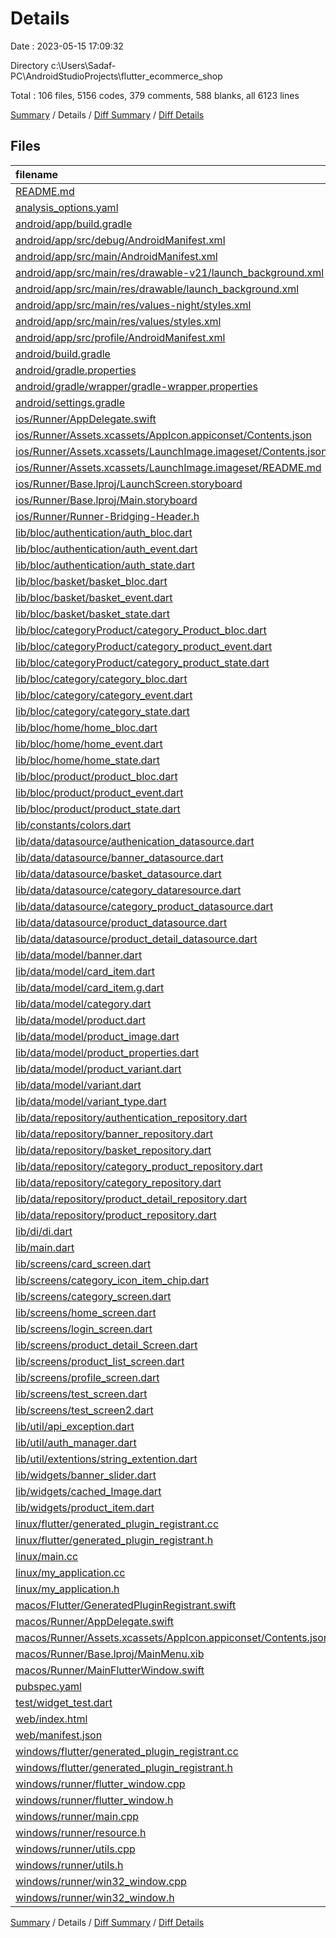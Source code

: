 # Details

Date : 2023-05-15 17:09:32

Directory c:\\Users\\Sadaf-PC\\AndroidStudioProjects\\flutter_ecommerce_shop

Total : 106 files,  5156 codes, 379 comments, 588 blanks, all 6123 lines

[Summary](results.md) / Details / [Diff Summary](diff.md) / [Diff Details](diff-details.md)

## Files
| filename | language | code | comment | blank | total |
| :--- | :--- | ---: | ---: | ---: | ---: |
| [README.md](/README.md) | Markdown | 10 | 0 | 7 | 17 |
| [analysis_options.yaml](/analysis_options.yaml) | YAML | 3 | 23 | 4 | 30 |
| [android/app/build.gradle](/android/app/build.gradle) | Groovy | 55 | 5 | 13 | 73 |
| [android/app/src/debug/AndroidManifest.xml](/android/app/src/debug/AndroidManifest.xml) | XML | 4 | 4 | 1 | 9 |
| [android/app/src/main/AndroidManifest.xml](/android/app/src/main/AndroidManifest.xml) | XML | 28 | 6 | 1 | 35 |
| [android/app/src/main/res/drawable-v21/launch_background.xml](/android/app/src/main/res/drawable-v21/launch_background.xml) | XML | 4 | 7 | 2 | 13 |
| [android/app/src/main/res/drawable/launch_background.xml](/android/app/src/main/res/drawable/launch_background.xml) | XML | 4 | 7 | 2 | 13 |
| [android/app/src/main/res/values-night/styles.xml](/android/app/src/main/res/values-night/styles.xml) | XML | 9 | 9 | 1 | 19 |
| [android/app/src/main/res/values/styles.xml](/android/app/src/main/res/values/styles.xml) | XML | 9 | 9 | 1 | 19 |
| [android/app/src/profile/AndroidManifest.xml](/android/app/src/profile/AndroidManifest.xml) | XML | 4 | 4 | 1 | 9 |
| [android/build.gradle](/android/build.gradle) | Groovy | 27 | 0 | 5 | 32 |
| [android/gradle.properties](/android/gradle.properties) | Properties | 3 | 0 | 1 | 4 |
| [android/gradle/wrapper/gradle-wrapper.properties](/android/gradle/wrapper/gradle-wrapper.properties) | Properties | 5 | 0 | 1 | 6 |
| [android/settings.gradle](/android/settings.gradle) | Groovy | 8 | 0 | 4 | 12 |
| [ios/Runner/AppDelegate.swift](/ios/Runner/AppDelegate.swift) | Swift | 12 | 0 | 2 | 14 |
| [ios/Runner/Assets.xcassets/AppIcon.appiconset/Contents.json](/ios/Runner/Assets.xcassets/AppIcon.appiconset/Contents.json) | JSON | 122 | 0 | 1 | 123 |
| [ios/Runner/Assets.xcassets/LaunchImage.imageset/Contents.json](/ios/Runner/Assets.xcassets/LaunchImage.imageset/Contents.json) | JSON | 23 | 0 | 1 | 24 |
| [ios/Runner/Assets.xcassets/LaunchImage.imageset/README.md](/ios/Runner/Assets.xcassets/LaunchImage.imageset/README.md) | Markdown | 3 | 0 | 2 | 5 |
| [ios/Runner/Base.lproj/LaunchScreen.storyboard](/ios/Runner/Base.lproj/LaunchScreen.storyboard) | XML | 36 | 1 | 1 | 38 |
| [ios/Runner/Base.lproj/Main.storyboard](/ios/Runner/Base.lproj/Main.storyboard) | XML | 25 | 1 | 1 | 27 |
| [ios/Runner/Runner-Bridging-Header.h](/ios/Runner/Runner-Bridging-Header.h) | C++ | 1 | 0 | 1 | 2 |
| [lib/bloc/authentication/auth_bloc.dart](/lib/bloc/authentication/auth_bloc.dart) | Dart | 15 | 0 | 2 | 17 |
| [lib/bloc/authentication/auth_event.dart](/lib/bloc/authentication/auth_event.dart) | Dart | 6 | 0 | 2 | 8 |
| [lib/bloc/authentication/auth_state.dart](/lib/bloc/authentication/auth_state.dart) | Dart | 8 | 0 | 5 | 13 |
| [lib/bloc/basket/basket_bloc.dart](/lib/bloc/basket/basket_bloc.dart) | Dart | 14 | 0 | 2 | 16 |
| [lib/bloc/basket/basket_event.dart](/lib/bloc/basket/basket_event.dart) | Dart | 2 | 0 | 2 | 4 |
| [lib/bloc/basket/basket_state.dart](/lib/bloc/basket/basket_state.dart) | Dart | 8 | 0 | 4 | 12 |
| [lib/bloc/categoryProduct/category_Product_bloc.dart](/lib/bloc/categoryProduct/category_Product_bloc.dart) | Dart | 17 | 0 | 2 | 19 |
| [lib/bloc/categoryProduct/category_product_event.dart](/lib/bloc/categoryProduct/category_product_event.dart) | Dart | 5 | 0 | 2 | 7 |
| [lib/bloc/categoryProduct/category_product_state.dart](/lib/bloc/categoryProduct/category_product_state.dart) | Dart | 9 | 0 | 5 | 14 |
| [lib/bloc/category/category_bloc.dart](/lib/bloc/category/category_bloc.dart) | Dart | 15 | 0 | 2 | 17 |
| [lib/bloc/category/category_event.dart](/lib/bloc/category/category_event.dart) | Dart | 2 | 0 | 2 | 4 |
| [lib/bloc/category/category_state.dart](/lib/bloc/category/category_state.dart) | Dart | 9 | 0 | 5 | 14 |
| [lib/bloc/home/home_bloc.dart](/lib/bloc/home/home_bloc.dart) | Dart | 31 | 0 | 3 | 34 |
| [lib/bloc/home/home_event.dart](/lib/bloc/home/home_event.dart) | Dart | 2 | 0 | 2 | 4 |
| [lib/bloc/home/home_state.dart](/lib/bloc/home/home_state.dart) | Dart | 16 | 0 | 6 | 22 |
| [lib/bloc/product/product_bloc.dart](/lib/bloc/product/product_bloc.dart) | Dart | 37 | 0 | 5 | 42 |
| [lib/bloc/product/product_event.dart](/lib/bloc/product/product_event.dart) | Dart | 14 | 0 | 5 | 19 |
| [lib/bloc/product/product_state.dart](/lib/bloc/product/product_state.dart) | Dart | 21 | 0 | 6 | 27 |
| [lib/constants/colors.dart](/lib/constants/colors.dart) | Dart | 9 | 0 | 2 | 11 |
| [lib/data/datasource/authenication_datasource.dart](/lib/data/datasource/authenication_datasource.dart) | Dart | 44 | 0 | 6 | 50 |
| [lib/data/datasource/banner_datasource.dart](/lib/data/datasource/banner_datasource.dart) | Dart | 23 | 0 | 3 | 26 |
| [lib/data/datasource/basket_datasource.dart](/lib/data/datasource/basket_datasource.dart) | Dart | 17 | 0 | 6 | 23 |
| [lib/data/datasource/category_dataresource.dart](/lib/data/datasource/category_dataresource.dart) | Dart | 23 | 0 | 3 | 26 |
| [lib/data/datasource/category_product_datasource.dart](/lib/data/datasource/category_product_datasource.dart) | Dart | 30 | 0 | 3 | 33 |
| [lib/data/datasource/product_datasource.dart](/lib/data/datasource/product_datasource.dart) | Dart | 55 | 0 | 7 | 62 |
| [lib/data/datasource/product_detail_datasource.dart](/lib/data/datasource/product_detail_datasource.dart) | Dart | 110 | 0 | 9 | 119 |
| [lib/data/model/banner.dart](/lib/data/model/banner.dart) | Dart | 15 | 0 | 2 | 17 |
| [lib/data/model/card_item.dart](/lib/data/model/card_item.dart) | Dart | 35 | 1 | 11 | 47 |
| [lib/data/model/card_item.g.dart](/lib/data/model/card_item.g.dart) | Dart | 54 | 4 | 8 | 66 |
| [lib/data/model/category.dart](/lib/data/model/category.dart) | Dart | 20 | 0 | 3 | 23 |
| [lib/data/model/product.dart](/lib/data/model/product.dart) | Dart | 42 | 0 | 2 | 44 |
| [lib/data/model/product_image.dart](/lib/data/model/product_image.dart) | Dart | 11 | 0 | 1 | 12 |
| [lib/data/model/product_properties.dart](/lib/data/model/product_properties.dart) | Dart | 11 | 0 | 2 | 13 |
| [lib/data/model/product_variant.dart](/lib/data/model/product_variant.dart) | Dart | 7 | 0 | 3 | 10 |
| [lib/data/model/variant.dart](/lib/data/model/variant.dart) | Dart | 17 | 0 | 3 | 20 |
| [lib/data/model/variant_type.dart](/lib/data/model/variant_type.dart) | Dart | 32 | 0 | 5 | 37 |
| [lib/data/repository/authentication_repository.dart](/lib/data/repository/authentication_repository.dart) | Dart | 39 | 0 | 6 | 45 |
| [lib/data/repository/banner_repository.dart](/lib/data/repository/banner_repository.dart) | Dart | 20 | 0 | 4 | 24 |
| [lib/data/repository/basket_repository.dart](/lib/data/repository/basket_repository.dart) | Dart | 29 | 0 | 5 | 34 |
| [lib/data/repository/category_product_repository.dart](/lib/data/repository/category_product_repository.dart) | Dart | 22 | 0 | 4 | 26 |
| [lib/data/repository/category_repository.dart](/lib/data/repository/category_repository.dart) | Dart | 20 | 0 | 3 | 23 |
| [lib/data/repository/product_detail_repository.dart](/lib/data/repository/product_detail_repository.dart) | Dart | 68 | 0 | 7 | 75 |
| [lib/data/repository/product_repository.dart](/lib/data/repository/product_repository.dart) | Dart | 40 | 0 | 5 | 45 |
| [lib/di/di.dart](/lib/di/di.dart) | Dart | 44 | 3 | 8 | 55 |
| [lib/main.dart](/lib/main.dart) | Dart | 179 | 0 | 9 | 188 |
| [lib/screens/card_screen.dart](/lib/screens/card_screen.dart) | Dart | 342 | 1 | 11 | 354 |
| [lib/screens/category_icon_item_chip.dart](/lib/screens/category_icon_item_chip.dart) | Dart | 69 | 0 | 4 | 73 |
| [lib/screens/category_screen.dart](/lib/screens/category_screen.dart) | Dart | 109 | 1 | 7 | 117 |
| [lib/screens/home_screen.dart](/lib/screens/home_screen.dart) | Dart | 339 | 1 | 22 | 362 |
| [lib/screens/login_screen.dart](/lib/screens/login_screen.dart) | Dart | 156 | 0 | 4 | 160 |
| [lib/screens/product_detail_Screen.dart](/lib/screens/product_detail_Screen.dart) | Dart | 873 | 99 | 38 | 1,010 |
| [lib/screens/product_list_screen.dart](/lib/screens/product_list_screen.dart) | Dart | 114 | 0 | 7 | 121 |
| [lib/screens/profile_screen.dart](/lib/screens/profile_screen.dart) | Dart | 98 | 10 | 3 | 111 |
| [lib/screens/test_screen.dart](/lib/screens/test_screen.dart) | Dart | 39 | 0 | 3 | 42 |
| [lib/screens/test_screen2.dart](/lib/screens/test_screen2.dart) | Dart | 14 | 0 | 3 | 17 |
| [lib/util/api_exception.dart](/lib/util/api_exception.dart) | Dart | 5 | 0 | 1 | 6 |
| [lib/util/auth_manager.dart](/lib/util/auth_manager.dart) | Dart | 22 | 0 | 5 | 27 |
| [lib/util/extentions/string_extention.dart](/lib/util/extentions/string_extention.dart) | Dart | 8 | 0 | 2 | 10 |
| [lib/widgets/banner_slider.dart](/lib/widgets/banner_slider.dart) | Dart | 47 | 0 | 3 | 50 |
| [lib/widgets/cached_Image.dart](/lib/widgets/cached_Image.dart) | Dart | 25 | 0 | 3 | 28 |
| [lib/widgets/product_item.dart](/lib/widgets/product_item.dart) | Dart | 165 | 0 | 3 | 168 |
| [linux/flutter/generated_plugin_registrant.cc](/linux/flutter/generated_plugin_registrant.cc) | C++ | 3 | 4 | 5 | 12 |
| [linux/flutter/generated_plugin_registrant.h](/linux/flutter/generated_plugin_registrant.h) | C++ | 5 | 5 | 6 | 16 |
| [linux/main.cc](/linux/main.cc) | C++ | 5 | 0 | 2 | 7 |
| [linux/my_application.cc](/linux/my_application.cc) | C++ | 74 | 11 | 20 | 105 |
| [linux/my_application.h](/linux/my_application.h) | C++ | 7 | 7 | 5 | 19 |
| [macos/Flutter/GeneratedPluginRegistrant.swift](/macos/Flutter/GeneratedPluginRegistrant.swift) | Swift | 10 | 3 | 4 | 17 |
| [macos/Runner/AppDelegate.swift](/macos/Runner/AppDelegate.swift) | Swift | 8 | 0 | 2 | 10 |
| [macos/Runner/Assets.xcassets/AppIcon.appiconset/Contents.json](/macos/Runner/Assets.xcassets/AppIcon.appiconset/Contents.json) | JSON | 68 | 0 | 1 | 69 |
| [macos/Runner/Base.lproj/MainMenu.xib](/macos/Runner/Base.lproj/MainMenu.xib) | XML | 343 | 0 | 1 | 344 |
| [macos/Runner/MainFlutterWindow.swift](/macos/Runner/MainFlutterWindow.swift) | Swift | 12 | 0 | 4 | 16 |
| [pubspec.yaml](/pubspec.yaml) | YAML | 64 | 47 | 29 | 140 |
| [test/widget_test.dart](/test/widget_test.dart) | Dart | 14 | 10 | 7 | 31 |
| [web/index.html](/web/index.html) | HTML | 37 | 16 | 6 | 59 |
| [web/manifest.json](/web/manifest.json) | JSON | 35 | 0 | 1 | 36 |
| [windows/flutter/generated_plugin_registrant.cc](/windows/flutter/generated_plugin_registrant.cc) | C++ | 3 | 4 | 5 | 12 |
| [windows/flutter/generated_plugin_registrant.h](/windows/flutter/generated_plugin_registrant.h) | C++ | 5 | 5 | 6 | 16 |
| [windows/runner/flutter_window.cpp](/windows/runner/flutter_window.cpp) | C++ | 45 | 4 | 13 | 62 |
| [windows/runner/flutter_window.h](/windows/runner/flutter_window.h) | C++ | 20 | 5 | 9 | 34 |
| [windows/runner/main.cpp](/windows/runner/main.cpp) | C++ | 30 | 4 | 10 | 44 |
| [windows/runner/resource.h](/windows/runner/resource.h) | C++ | 9 | 6 | 2 | 17 |
| [windows/runner/utils.cpp](/windows/runner/utils.cpp) | C++ | 53 | 2 | 10 | 65 |
| [windows/runner/utils.h](/windows/runner/utils.h) | C++ | 8 | 6 | 6 | 20 |
| [windows/runner/win32_window.cpp](/windows/runner/win32_window.cpp) | C++ | 183 | 15 | 48 | 246 |
| [windows/runner/win32_window.h](/windows/runner/win32_window.h) | C++ | 48 | 29 | 22 | 99 |

[Summary](results.md) / Details / [Diff Summary](diff.md) / [Diff Details](diff-details.md)
